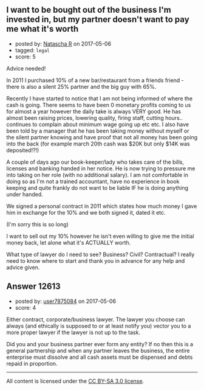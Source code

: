 ## I want to be bought out of the business I'm invested in, but my partner doesn't want to pay me what it's worth

- posted by: [Natascha R](https://stackexchange.com/users/10839903/natascha-r) on 2017-05-06
- tagged: `legal`
- score: 5

Advice needed!

In 2011 I purchased 10% of a new bar/restaurant from a friends friend - there is also a silent 25% partner and the big guy with 65%. 

Recently I have started to notice that I am not being informed of where the cash is going. There seems to have been 0 monetary profits coming to us for almost a year however the daily take is always VERY good. He has almost been raising prices, lowering quality, firing staff, cutting hours.. continues to complain about minimum wage going up etc etc. I also have been told by a manager that he has been taking money without myself or the silent partner knowing and have proof that not all money has been going into the back (for example march 20th cash was $20K but only $14K was deposited!?!)

A couple of days ago our book-keeper/lady who takes care of the bills, licenses and banking handed in her notice. He is now trying to pressure me into taking on her role (with no additional salary). I am not comfortable in doing so as I'm not a trained accountant, have no experience in book keeping and quite frankly do not want to be liable IF he is doing anything under handed. 

We signed a personal contract in 2011 which states how much money I gave him in exchange for the 10% and we both signed it, dated it etc. 

(I'm sorry this is so long)

I want to sell out my 10% however he isn't even willing to give me the initial money back, let alone what it's ACTUALLY worth. 

What type of lawyer do I need to see? Business? Civil? Contractual? I really need to know where to start and thank you in advance for any help and advice given. 



## Answer 12613

- posted by: [user7875084](https://stackexchange.com/users/10699063/user7875084) on 2017-05-06
- score: 4

Either contract, corporate/business lawyer. The lawyer you choose can always (and ethically is supposed to or at least notify you) vector you to a more proper lawyer if the lawyer is not up to the task.

Did you and your business partner ever form any entity? If no then this is a general partnership and when any partner leaves the business, the entire enterprise must dissolve and all cash assets must be dispensed and debts repaid in proportion. 



---

All content is licensed under the [CC BY-SA 3.0 license](https://creativecommons.org/licenses/by-sa/3.0/).
